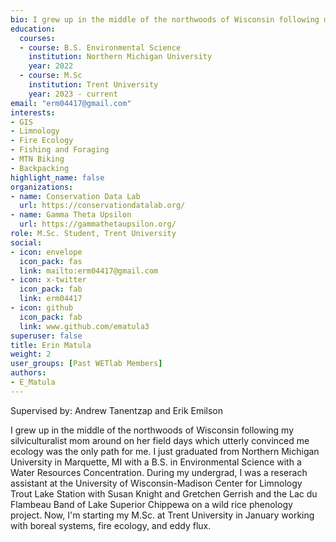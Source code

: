 ```yaml
--- 
bio: I grew up in the middle of the northwoods of Wisconsin following my silviculturalist mom around on her field days which utterly convinced me ecology was the only path for me. I just graduated from Northern Michigan University in Marquette, MI with a B.S. in Environmental Science with a Water Resources Concentration. During my undergrad, I was a reserach assistant at the University of Wisconsin-Madison Center for Limnology Trout Lake Station with Susan Knight and Gretchen Gerrish and the Lac du Flambeau Band of Lake Superior Chippewa on a wild rice phenology project. Now, I'm starting my M.Sc. at Trent University in January working with boreal systems, fire ecology, and eddy flux.
education:
  courses:
  - course: B.S. Environmental Science
    institution: Northern Michigan University
    year: 2022
  - course: M.Sc
    institution: Trent University
    year: 2023 - current
email: "erm04417@gmail.com"
interests:
- GIS
- Limnology
- Fire Ecology
- Fishing and Foraging
- MTN Biking
- Backpacking
highlight_name: false
organizations:
- name: Conservation Data Lab
  url: https://conservationdatalab.org/
- name: Gamma Theta Upsilon
  url: https://gammathetaupsilon.org/
role: M.Sc. Student, Trent University
social:
- icon: envelope
  icon_pack: fas
  link: mailto:erm04417@gmail.com
- icon: x-twitter
  icon_pack: fab
  link: erm04417
- icon: github
  icon_pack: fab
  link: www.github.com/ematula3
superuser: false
title: Erin Matula
weight: 2
user_groups: [Past WETlab Members]
authors:
- E_Matula
---
```


Supervised by: Andrew Tanentzap and Erik Emilson



I grew up in the middle of the northwoods of Wisconsin following my silviculturalist mom around on her field days which utterly convinced me ecology was the only path for me. I just graduated from Northern Michigan University in Marquette, MI with a B.S. in Environmental Science with a Water Resources Concentration. During my undergrad, I was a reserach assistant at the University of Wisconsin-Madison Center for Limnology Trout Lake Station with Susan Knight and Gretchen Gerrish and the Lac du Flambeau Band of Lake Superior Chippewa on a wild rice phenology project. Now, I'm starting my M.Sc. at Trent University in January working with boreal systems, fire ecology, and eddy flux.




